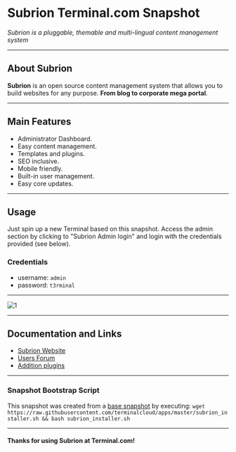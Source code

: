 # **Subrion** Terminal.com Snapshot

*Subrion is a pluggable, themable and multi-lingual content management system*

---

## About Subrion

**Subrion** is an open source content management system that allows you to build websites for any purpose. **From blog to corporate mega portal**.

---

## Main Features

- Administrator Dashboard.
- Easy content management.
- Templates and plugins.
- SEO inclusive.
- Mobile friendly.
- Built-in user management.
- Easy core updates.

---

## Usage

Just spin up a new Terminal based on this snapshot. Access the admin section by clicking to "Subrion Admin login" and login with the credentials provided (see below).

### Credentials

- username: `admin`
- password: `t3rminal`

---

![1](http://i.imgur.com/fFw3szL.png)

---

## Documentation and Links

- [Subrion Website](http://www.subrion.org/)
- [Users Forum](http://www.subrion.org/forums/)
- [Addition plugins](http://www.subrion.org/plugins/)

---

### Snapshot Bootstrap Script

This snapshot was created from a [base snapshot](https://www.terminal.com/tiny/FzpHiTXG1K) by executing:
`wget https://raw.githubusercontent.com/terminalcloud/apps/master/subrion_installer.sh && bash subrion_installer.sh`

---

#### Thanks for using Subrion at Terminal.com!
